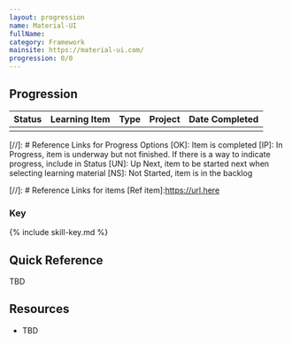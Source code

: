 ```yaml
---
layout: progression
name: Material-UI
fullName: 
category: Framework
mainsite: https://material-ui.com/
progression: 0/0
---
```


## Progression

| Status    | Learning Item    | Type    | Project | Date Completed |
| :-------: | ---------------- | :-----: | ------- | -------------- |
|           |                  |         |         |                |

[//]: # Reference Links for Progress Options
[OK]: Item is completed
[IP]: In Progress, item is underway but not finished. If there is a way to indicate progress, include in Status
[UN]: Up Next, item to be started next when selecting learning material
[NS]: Not Started, item is in the backlog

[//]: # Reference Links for items
[Ref item]:https://url.here


### Key

{% include skill-key.md %}


## Quick Reference

TBD

## Resources

- TBD